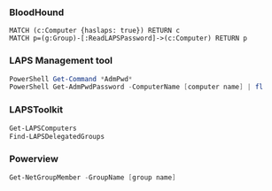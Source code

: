 ### BloodHound
``` t
MATCH (c:Computer {haslaps: true}) RETURN c
MATCH p=(g:Group)-[:ReadLAPSPassword]->(c:Computer) RETURN p
```

### LAPS Management tool
``` powershell
PowerShell Get-Command *AdmPwd*
PowerShell Get-AdmPwdPassword -ComputerName [computer name] | fl
```

### LAPSToolkit
``` powershell
Get-LAPSComputers
Find-LAPSDelegatedGroups
```

### Powerview
``` powershell
Get-NetGroupMember -GroupName [group name]
```
